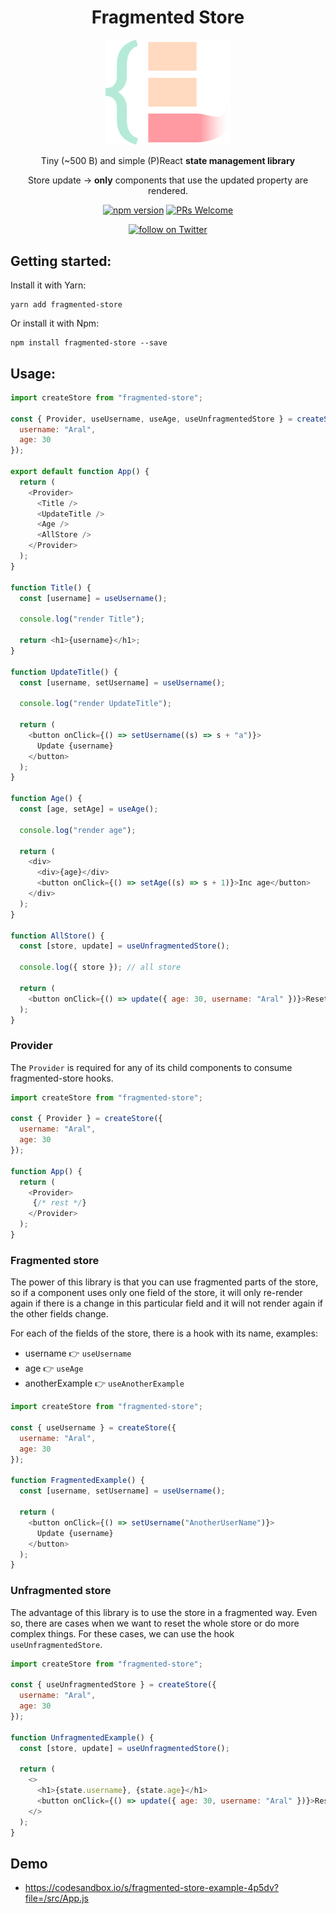 <h1 align="center">
Fragmented Store
</h1>

<p align="center">
    <img src="logo.svg" width="200" alt="fragmented-store" />
</p>

<p align="center">
    Tiny (~500 B) and simple (P)React <b>state management library</b>
</p>
<p align="center">
    Store update -> <b>only</b> components that use the updated property are rendered.
</p>

<div align="center">

[![npm version](https://badge.fury.io/js/fragmented-store.svg)](https://badge.fury.io/js/fragmented-store)
[![PRs Welcome][badge-prwelcome]][prwelcome]


<a href="https://twitter.com/intent/follow?screen_name=aralroca">
<img src="https://img.shields.io/twitter/follow/aralroca?style=social&logo=twitter"
            alt="follow on Twitter"></a>

</div>

[badge-prwelcome]: https://img.shields.io/badge/PRs-welcome-brightgreen.svg?style=flat-square
[prwelcome]: http://makeapullrequest.com

## Getting started:

Install it with Yarn:

```
yarn add fragmented-store
```

Or install it with Npm:

```
npm install fragmented-store --save
```

## Usage:

```js
import createStore from "fragmented-store";

const { Provider, useUsername, useAge, useUnfragmentedStore } = createStore({
  username: "Aral",
  age: 30
});

export default function App() {
  return (
    <Provider>
      <Title />
      <UpdateTitle />
      <Age />
      <AllStore />
    </Provider>
  );
}

function Title() {
  const [username] = useUsername();

  console.log("render Title");

  return <h1>{username}</h1>;
}

function UpdateTitle() {
  const [username, setUsername] = useUsername();

  console.log("render UpdateTitle");

  return (
    <button onClick={() => setUsername((s) => s + "a")}>
      Update {username}
    </button>
  );
}

function Age() {
  const [age, setAge] = useAge();

  console.log("render age");

  return (
    <div>
      <div>{age}</div>
      <button onClick={() => setAge((s) => s + 1)}>Inc age</button>
    </div>
  );
}

function AllStore() {
  const [store, update] = useUnfragmentedStore();

  console.log({ store }); // all store

  return (
    <button onClick={() => update({ age: 30, username: "Aral" })}>Reset</button>
  );
}
```

### Provider

The `Provider` is required for any of its child components to consume fragmented-store hooks.

```js
import createStore from "fragmented-store";

const { Provider } = createStore({
  username: "Aral",
  age: 30
});

function App() {
  return (
    <Provider>
     {/* rest */} 
    </Provider>
  );
}
```

### Fragmented store

The power of this library is that you can use fragmented parts of the store, so if a component uses only one field of the store, it will only re-render again if there is a change in this particular field and it will not render again if the other fields change.

For each of the fields of the store, there is a hook with its name, examples:

- username 👉 `useUsername`
- age 👉 `useAge`
- anotherExample 👉 `useAnotherExample`

```js
import createStore from "fragmented-store";

const { useUsername } = createStore({
  username: "Aral",
  age: 30
});

function FragmentedExample() {
  const [username, setUsername] = useUsername();

  return (
    <button onClick={() => setUsername("AnotherUserName")}>
      Update {username}
    </button>
  );
}
```

### Unfragmented store

The advantage of this library is to use the store in a fragmented way. Even so, there are cases when we want to reset the whole store or do more complex things. For these cases, we can use the hook `useUnfragmentedStore`.

```js
import createStore from "fragmented-store";

const { useUnfragmentedStore } = createStore({
  username: "Aral",
  age: 30
});

function UnfragmentedExample() {
  const [store, update] = useUnfragmentedStore();

  return (
    <>
      <h1>{state.username}, {state.age}</h1>
      <button onClick={() => update({ age: 30, username: "Aral" })}>Reset</button>
    </>
  );
}
```

## Demo

* https://codesandbox.io/s/fragmented-store-example-4p5dv?file=/src/App.js